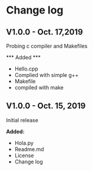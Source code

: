 # Change log



## V1.0.0 -  Oct. 17,2019
Probing c compiler and Makefiles

*** Added ***
- Hello.cpp
- Complied with simple g++
- Makefile
- compiled with make




## V1.0.0 - Oct. 15, 2019
Initial release

**Added:**
 - Hola.py
 - Readme.md
 - License
 - Change log

